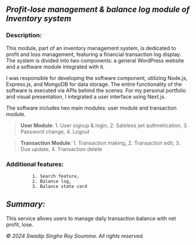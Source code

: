 ## *Profit-lose management & balance log module of Inventory system*

### Description: 

This module, part of an inventory management system, is dedicated to profit and loss management, featuring a financial transaction log display. The system is divided into two components: a general WordPress website and a software module integrated with it.

I was responsible for developing the software component, utilizing Node.js, Express.js, and MongoDB for data storage. The entire functionality of the software is executed via APIs behind the scenes. For my personal portfolio and visual presentation, I integrated a user interface using Next.js.

The software includes two main modules: user module and transaction module.

> **User Module**:
              1. User signup & login,
              2. Sateless jwt authnetication,
              3. Password change,
              4. Logout 

> **Transaction Module**:
              1. Transaction making,
              2. Transaction edit,
              3. Due update,
              4. Transaction delete
 
### Additional features: 
              1. Search feature,
              2. Balance log,
              3. Balance state card 

## *Summary:*

This service allows users to manage daily transaction balance with net profit, lose.


*&copy; 2024 Swadip Singho Roy Soummo. All rights reserved.*